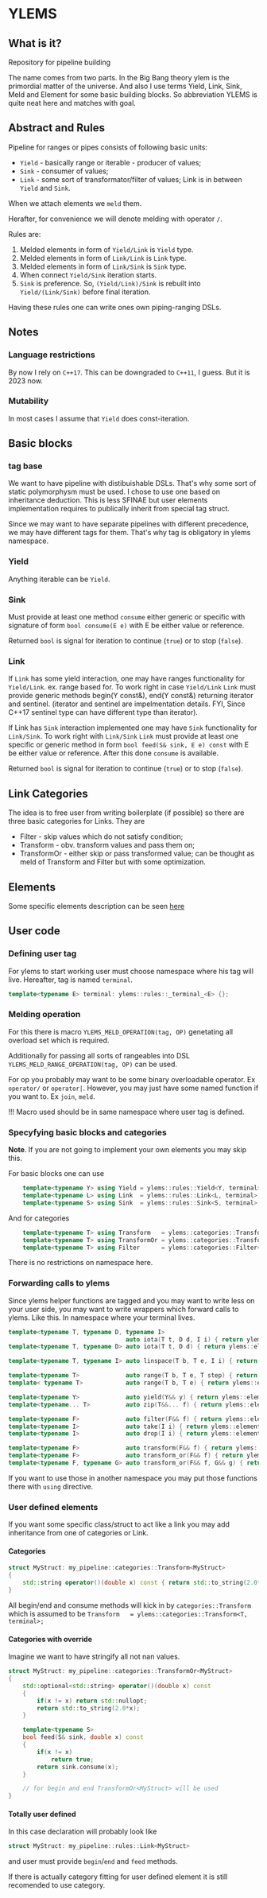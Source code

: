 
# YLEMS

## What is it?

Repository for pipeline building

The name comes from two parts.
In the Big Bang theory ylem is the primordial matter of the universe.
And also I use terms Yield, Link, Sink, Meld and Element for some basic building blocks.
So abbreviation YLEMS is quite neat here and matches with goal.


## Abstract and Rules

Pipeline for ranges or pipes consists of following basic units:
* `Yield` - basically range or iterable - producer of values; 
* `Sink` - consumer of values;
* `Link` - some sort of transformator/filter of values; Link is in between `Yield` and `Sink`.

When we attach elements we `meld` them.

Herafter, for convenience we will denote melding with operator `/`.

Rules are:
1. Melded elements in form of `Yield/Link` is `Yield` type.
2. Melded elements in form of `Link/Link`  is `Link` type.
3. Melded elements in form of `Link/Sink`  is `Sink` type.
4. When connect `Yield/Sink` iteration starts.
5. `Sink` is preference. So, `(Yield/Link)/Sink` is rebuilt into `Yield/(Link/Sink)` before final iteration.

Having these rules one can write ones own piping-ranging DSLs.

## Notes

### Language restrictions

By now I rely on `C++17`.
This can be downgraded to `C++11`, I guess. But it is 2023 now.

### Mutability

In most cases I assume that `Yield` does const-iteration.

## Basic blocks

### tag base

We want to have pipeline with distibuishable DSLs.
That's why some sort of static polymorphysm must be used.
I chose to use one based on inheritance deduction.
This is less SFINAE but user elements implementation requires to publically inherit from special tag struct.

Since we may want to have separate pipelines with different precedence, we may have different tags for them.
That's why tag is obligatory in ylems namespace.

### Yield

Anything iterable can be `Yield`.

### Sink

Must provide at least one method `consume` either generic or specific with signature of form `bool consume(E e)`
with E be either value or reference.

Returned `bool` is signal for iteration to continue (`true`) or to stop (`false`).

### Link

If `Link` has some yield interaction, one may have ranges functionality for `Yield/Link`.
   ex. range based for.
To work right in case `Yield/Link` `Link` must provide generic methods begin(Y const&), end(Y const&) returning iterator and sentinel.
(iterator and sentinel are impelmentation details. FYI, Since C++17 sentinel type can have different type than iterator).

If Link has `Sink` interaction implemented one may have `Sink` functionality for `Link/Sink`.
To work right with `Link/Sink` `Link` must provide at least one specific or generic method in form `bool feed(S& sink, E e) const` 
with E be either value or reference. After this done `consume` is available. 

Returned `bool` is signal for iteration to continue (`true`) or to stop (`false`).


## Link Categories

The idea is to free user from writing boilerplate (if possible) so there are three basic categories for Links.
They are
* Filter      - skip values which do not satisfy condition;
* Transform   - obv. transform values and pass them on;
* TransformOr - either skip or pass transformed value; can be thought as meld of Transform and Filter but with some optimization.

## Elements

Some specific elements description can be seen [here](Elements.md)

## User code

### Defining user tag

For ylems to start working user must choose namespace where his tag will live.
Hereafter, tag is named `terminal`.

```C++
template<typename E> terminal: ylems::rules::_terminal_<E> {};
```



### Melding operation

For this there is macro
`YLEMS_MELD_OPERATION(tag, OP)`
genetating all overload set which is required.

Additionally for passing all sorts of rangeables into DSL
`YLEMS_MELD_RANGE_OPERATION(tag, OP)`
can be used.

For op you probably may want to be some binary overloadable operator.
Ex `operator/` or `operator|`. 
However, you may just have some named function if you want to. Ex `join`, `meld`.

!!! Macro used should be in same namespace where user tag is defined.

### Specyfying basic blocks and categories
**Note**. If you are not going to implement your own elements you may skip this.

For basic blocks one can use
```C++
    template<typename Y> using Yield = ylems::rules::Yield<Y, terminal>;
    template<typename L> using Link  = ylems::rules::Link<L, terminal>;
    template<typename S> using Sink  = ylems::rules::Sink<S, terminal>;
```

And for categories
```C++
    template<typename T> using Transform   = ylems::categories::Transform<T, terminal>;
    template<typename T> using TransformOr = ylems::categories::TransformOr<T, terminal>;
    template<typename T> using Filter      = ylems::categories::Filter<T, terminal>;
```

There is no restrictions on namespace here.

### Forwarding calls to ylems

Since ylems helper functions are tagged and you may want to write less on your user side,
you may want to write wrappers which forward calls to ylems. Like this.
In namespace where your terminal lives.

```C++
template<typename T, typename D, typename I>
                                 auto iota(T t, D d, I i) { return ylems::elements::iota<terminal>(t, d, i); }
template<typename T, typename D> auto iota(T t, D d) { return ylems::elements::iota<terminal>(t, d); }

template<typename T, typename I> auto linspace(T b, T e, I i) { return ylems::elements::linspace<terminal>(b, e, i); }

template<typename T>             auto range(T b, T e, T step) { return ylems::elements::range<terminal>(b, e, step); }
template< typename T>            auto range(T b, T e) { return ylems::elements::range<terminal>(b, e); }

template<typename Y>             auto yield(Y&& y) { return ylems::elements::yield<terminal>(FWD(y)); }
template<typename... T>          auto zip(T&&... f) { return ylems::elements::zip<terminal>(FWD(f)...); }

template<typename F>             auto filter(F&& f) { return ylems::elements::filter<terminal>(FWD(f)); }
template<typename I>             auto take(I i) { return ylems::elements::take<terminal>(i); }
template<typename I>             auto drop(I i) { return ylems::elements::drop<terminal>(i); }

template<typename F>             auto transform(F&& f) { return ylems::elements::transform<terminal>(FWD(f)); }
template<typename F>             auto transform_or(F&& f) { return ylems::elements::transform_or<terminal>(FWD(f)); }
template<typename F, typename G> auto transform_or(F&& f, G&& g) { return ylems::elements::transform_or<terminal>(FWD(f), FWD(g)); }
```

If you want to use those in another namespace you may put those functions there with `using` directive.

### User defined elements

If you want some specific class/struct to act like a link you may
add inheritance from one of categories or Link.

#### Categories

```C++
struct MyStruct: my_pipeline::categories::Transform<MyStruct>
{
    std::string operator()(double x) const { return std::to_string(2.0*x); }
}
```
All begin/end and consume methods will kick in by `categories::Transform`
which is assumed to be `Transform   = ylems::categories::Transform<T, terminal>;`

#### Categories with override

Imagine we want to have stringify all not nan values.
```C++
struct MyStruct: my_pipeline::categories::TransformOr<MyStruct>
{
    std::optional<std::string> operator()(double x) const 
    {
        if(x != x) return std::nullopt;
        return std::to_string(2.0*x);
    }

    template<typename S>
    bool feed(S& sink, double x) const
    {
        if(x != x)
            return true;
        return sink.consume(x);
    }

    // for begin and end TransformOr<MyStruct> will be used
}
```

#### Totally user defined 

In this case declaration will probably look like
```C++
struct MyStruct: my_pipeline::rules::Link<MyStruct>
```
and user must provide `begin`/`end` and `feed` methods.

If there is actually category fitting for user defined element it is still recomended to use category.
